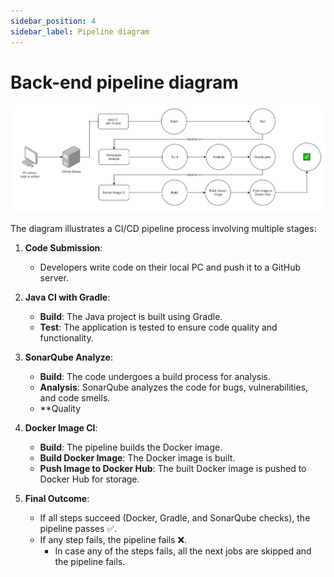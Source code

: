 ```yaml
---
sidebar_position: 4
sidebar_label: Pipeline diagram
---
```


# Back-end pipeline diagram

![Pipeline diagram](img/BE_pipelineDiagram.png)

The diagram illustrates a CI/CD pipeline process involving multiple stages:

1. **Code Submission**:
   - Developers write code on their local PC and push it to a GitHub server.

2. **Java CI with Gradle**:
   - **Build**: The Java project is built using Gradle.
   - **Test**: The application is tested to ensure code quality and functionality.

3. **SonarQube Analyze**:
   - **Build**: The code undergoes a build process for analysis.
   - **Analysis**: SonarQube analyzes the code for bugs, vulnerabilities, and code smells.
   - **Quality

4. **Docker Image CI**:
   - **Build**: The pipeline builds the Docker image.
   - **Build Docker Image**: The Docker image is built.
   - **Push Image to Docker Hub**: The built Docker image is pushed to Docker Hub for storage.

5. **Final Outcome**:
   - If all steps succeed (Docker, Gradle, and SonarQube checks), the pipeline passes ✅.      
   - If any step fails, the pipeline fails ❌.
      - In case any of the steps fails, all the next jobs are skipped and the pipeline fails.